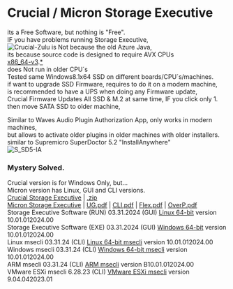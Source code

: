 # Crucial / Micron Storage Executive  </br>

its a Free Software, but nothing is "Free". </br>
IF you have problems running Storage Executive, </br>
![Crucial-Zulu](https://github.com/user-attachments/assets/57352d41-3e37-4e01-87c6-6ca1d49359ec)
is Not because the old Azure Java, </br>
its because source code is designed to require AVX CPUs </br>
[x86_64-v3](https://en.wikipedia.org/wiki/X86-64#Microarchitecture_levels).[*](https://hackaday.com/2024/02/25/what-is-x86-64-v3/) </br>
does Not run in older CPU´s </br> 
Tested same Windows8.1x64 SSD on different boards/CPU´s/machines. </br>
if want to upgrade SSD Firmware, requires to do it on a modern machine, </br>
is recommended to have a UPS when doing any Firmware update, </br>
Crucial Firmware Updates All SSD & M.2 at same time, IF you click only 1. </br>
then move SATA SSD to older machine, </br>

Similar to Waves Audio Plugin Authorization App, only works in modern machines, </br>
but allows to activate older plugins in older machines with older installers. </br>
similar to Supremicro SuperDoctor 5.2 "InstallAnywhere" </br>
![S_SD5-IA](https://github.com/user-attachments/assets/141adab2-b2a4-423a-850e-0554f266e32f)

### Mystery Solved. </br>

Crucial version is for Windows Only, but... </br>
Micron version has Linux, GUI and CLI versions. </br>
[Crucial Storage Executive](https://www.crucial.com/support/storage-executive) | [.zip](https://www.crucial.com/content/dam/crucial/support/storage-executive-win-64.zip) </br>
[Micron Storage Executive](https://www.micron.com/sales-support/downloads/software-drivers/storage-executive-software) | [UG.pdf](https://www.micron.com/content/dam/micron/global/public/products/software/storage-executive-software/storageexecutive-user-guide-en.pdf) | [CLI.pdf](https://www.micron.com/content/dam/micron/global/public/products/software/storage-executive-software/msecli/storage-executive-cli-user-guide.pdf) | [Flex.pdf](https://www.micron.com/content/dam/micron/global/public/products/technical-marketing-brief/ssd-flex-capacity-feature-tech-brief.pdf) | [OverP.pdf](https://www.micron.com/content/dam/micron/global/public/products/technical-marketing-brief/overprovisioning-client-ssds-in-storage-executive-windows-brief.pdf) </br>
Storage Executive Software (RUN) 03.31.2024 (GUI) [Linux 64-bit](https://www.micron.com/content/dam/micron/global/public/products/software/storage-executive-software/storageexecutive-linux.run) version 10.01.012024.00 </br>
Storage Executive Software (EXE) 03.31.2024 (GUI) [Windows 64-bit](https://www.micron.com/content/dam/micron/global/public/products/software/storage-executive-software/storageexecutive-windows.exe) version 10.01.012024.00 </br>
Linux msecli 03.31.24 (CLI) [Linux 64-bit msecli](https://www.micron.com/content/dam/micron/global/public/products/software/storage-executive-software/msecli/msecli-linux.run) version 10.01.012024.00 </br>
Windows msecli 03.31.24 (CLI) [Windows 64-bit msecli](https://www.micron.com/content/dam/micron/global/public/products/software/storage-executive-software/msecli/msecli-windows.exe) version 10.01.012024.00 </br>
ARM msecli 03.31.24 (CLI) [ARM msecli](https://www.micron.com/content/dam/micron/global/public/products/software/storage-executive-software/msecli/msecli-arm.zip) version B10.01.012024.00 </br>
VMware ESXi msecli 6.28.23 (CLI) [VMware ESXi msecli](https://www.micron.com/content/dam/micron/global/public/products/software/storage-executive-software/msecli/msecli-vmware-esxi.zip) version 9.04.042023.01 </br>

